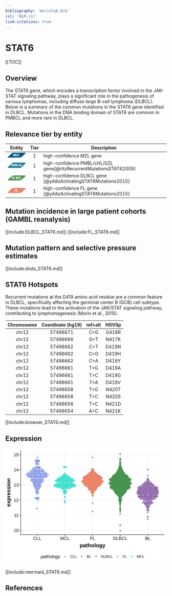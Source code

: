 ```yaml
---
bibliography: 'morinlab.bib'
csl: 'NLM.csl'
link-citations: true
---
```

# STAT6

[[_TOC_]]

## Overview
The STAT6 gene, which encodes a transcription factor involved in the JAK-STAT signaling pathway, plays a significant role in the pathogenesis of various lymphomas, including diffuse large B-cell lymphoma (DLBCL). Below is a summary of the common mutations in the STAT6 gene identified in DLBCL. Mutations in the DNA binding domain of STAT6 are common in PMBCL and more rare in DLBCL. 


## Relevance tier by entity

|Entity|Tier|Description                           |
|:------:|:----:|--------------------------------------|
|![MZL](images/icons/MZL_tier1.png)|1|high-confidence MZL gene|
|![PMBL](images/icons/PMBL_tier1.png)|1|high-confidence PMBL/cHL/GZL gene[@ritzRecurrentMutationsSTAT62009]|
|![DLBCL](images/icons/DLBCL_tier1.png) |1   |high-confidence DLBCL gene            [@yildizActivatingSTAT6Mutations2015]|
|![FL](images/icons/FL_tier1.png)    |1   |high-confidence FL gene               [@yildizActivatingSTAT6Mutations2015]|

## Mutation incidence in large patient cohorts (GAMBL reanalysis)

[[include:DLBCL_STAT6.md]]
[[include:FL_STAT6.md]]

## Mutation pattern and selective pressure estimates

[[include:dnds_STAT6.md]]

## STAT6 Hotspots

Recurrent mutations at the D419 amino acid residue are a common feature in DLBCL, specifically affecting the germinal center B (GCB) cell subtype. These mutations lead to the activation of the JAK/STAT signaling pathway, contributing to lymphomagenesis (Morin et al., 2015).

| Chromosome |Coordinate (hg19) | ref>alt | HGVSp | 
 | :---:| :---: | :--: | :---: |
| chr12 | 57496671 | C>G | G416R |
| chr12 | 57496666 | G>T | N417K |
| chr12 | 57496662 | C>T | D419N |
| chr12 | 57496662 | C>G | D419H |
| chr12 | 57496662 | C>A | D419Y |
| chr12 | 57496661 | T>G | D419A |
| chr12 | 57496661 | T>C | D419G |
| chr12 | 57496661 | T>A | D419V |
| chr12 | 57496658 | T>G | N420T |
| chr12 | 57496658 | T>C | N420S |
| chr12 | 57496656 | T>C | N421D |
| chr12 | 57496654 | A>C | N421K |

[[include:browser_STAT6.md]]

## Expression
![](images/gene_expression/STAT6_by_pathology.svg)
<!-- ORIGIN: yildizActivatingSTAT6Mutations2015c -->
<!-- PMBL: ritzRecurrentMutationsSTAT62009a -->
<!-- FL: yildizActivatingSTAT6Mutations2015c -->
<!-- DLBCL: yildizActivatingSTAT6Mutations2015c -->

[[include:mermaid_STAT6.md]]

## References

